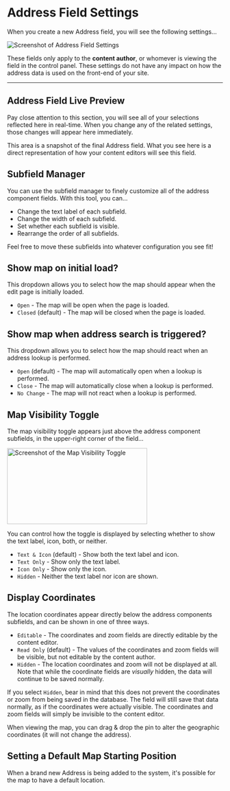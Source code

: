 # Address Field Settings

When you create a new Address field, you will see the following settings...

<img class="dropshadow" :src="$withBase('/images/address-field/address-settings.png')" alt="Screenshot of Address Field Settings">

These fields only apply to the **content author**, or whomever is viewing the field in the control panel. These settings do not have any impact on how the address data is used on the front-end of your site.

-----

## Address Field Live Preview

Pay close attention to this section, you will see all of your selections reflected here in real-time. When you change any of the related settings, those changes will appear here immediately.

This area is a snapshot of the final Address field. What you see here is a direct representation of how your content editors will see this field.

## Subfield Manager

You can use the subfield manager to finely customize all of the address component fields. With this tool, you can...

 - Change the text label of each subfield.
 - Change the width of each subfield.
 - Set whether each subfield is visible.
 - Rearrange the order of all subfields.

Feel free to move these subfields into whatever configuration you see fit!

## Show map on initial load?

This dropdown allows you to select how the map should appear when the edit page is initially loaded.

 - `Open` - The map will be open when the page is loaded.
 - `Closed` (default) - The map will be closed when the page is loaded.

## Show map when address search is triggered?

This dropdown allows you to select how the map should react when an address lookup is performed.

 - `Open` (default) - The map will automatically open when a lookup is performed.
 - `Close` - The map will automatically close when a lookup is performed.
 - `No Change` - The map will not react when a lookup is performed.

## Map Visibility Toggle

The map visibility toggle appears just above the address component subfields, in the upper-right corner of the field...

<img class="dropshadow" :src="$withBase('/images/address-field/map-visibility-toggle.png')" alt="Screenshot of the Map Visibility Toggle" width="327" height="177">

You can control how the toggle is displayed by selecting whether to show the text label, icon, both, or neither.

 - `Text & Icon` (default) - Show both the text label and icon.
 - `Text Only` - Show only the text label.
 - `Icon Only` - Show only the icon.
 - `Hidden` - Neither the text label nor icon are shown.

## Display Coordinates

The location coordinates appear directly below the address components subfields, and can be shown in one of three ways.

 - `Editable` - The coordinates and zoom fields are directly editable by the content editor.
 - `Read Only` (default) - The values of the coordinates and zoom fields will be visible, but not editable by the content author.
 - `Hidden` - The location coordinates and zoom will not be displayed at all. Note that while the coordinate fields are _visually_ hidden, the data will continue to be saved normally.

If you select `Hidden`, bear in mind that this does not prevent the coordinates or zoom from being saved in the database. The field will still save that data normally, as if the coordinates were actually visible. The coordinates and zoom fields will simply be invisible to the content editor.

When viewing the map, you can drag & drop the pin to alter the geographic coordinates (it will not change the address).

## Setting a Default Map Starting Position

When a brand new Address is being added to the system, it's possible for the map to have a default location.
